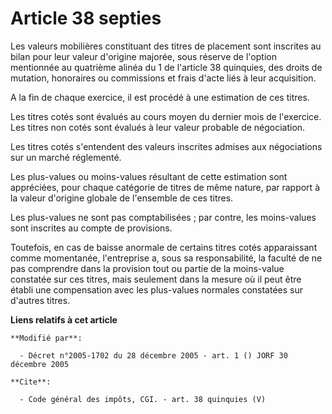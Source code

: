 # Article 38 septies

Les valeurs mobilières constituant des titres de placement sont inscrites au bilan pour leur valeur d'origine majorée, sous
réserve de l'option mentionnée au quatrième alinéa du 1 de l'article 38 quinquies, des droits de mutation, honoraires ou
commissions et frais d'acte liés à leur acquisition. 

A la fin de chaque exercice, il est procédé à une estimation de ces titres. 

Les titres cotés sont évalués au cours moyen du dernier mois de l'exercice. Les titres non cotés sont évalués à leur valeur
probable de négociation. 

Les titres cotés s'entendent des valeurs inscrites admises aux négociations sur un marché réglementé. 

Les plus-values ou moins-values résultant de cette estimation sont appréciées, pour chaque catégorie de titres de même
nature, par rapport à la valeur d'origine globale de l'ensemble de ces titres. 

Les plus-values ne sont pas comptabilisées ; par contre, les moins-values sont inscrites au compte de provisions. 

Toutefois, en cas de baisse anormale de certains titres cotés apparaissant comme momentanée, l'entreprise a, sous sa
responsabilité, la faculté de ne pas comprendre dans la provision tout ou partie de la moins-value constatée sur ces titres,
mais seulement dans la mesure où il peut être établi une compensation avec les plus-values normales constatées sur d'autres
titres.

**Liens relatifs à cet article**

	**Modifié par**:

	  - Décret n°2005-1702 du 28 décembre 2005 - art. 1 () JORF 30 décembre 2005

	**Cite**:

	  - Code général des impôts, CGI. - art. 38 quinquies (V)
